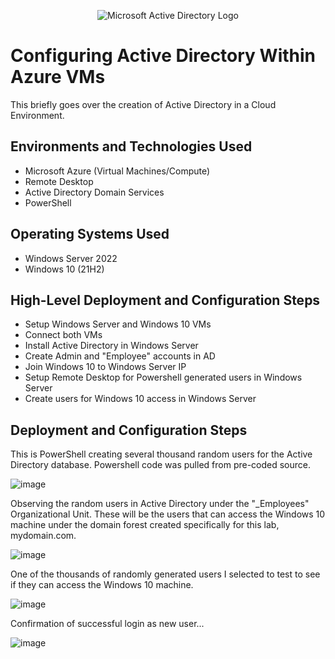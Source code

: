 <p align="center">
<img src="https://i.imgur.com/pU5A58S.png" alt="Microsoft Active Directory Logo"/>
</p>

<h1>Configuring Active Directory Within Azure VMs</h1>
This briefly goes over the creation of Active Directory in a Cloud Environment.<br />


<h2>Environments and Technologies Used</h2>

- Microsoft Azure (Virtual Machines/Compute)
- Remote Desktop
- Active Directory Domain Services
- PowerShell

<h2>Operating Systems Used </h2>

- Windows Server 2022
- Windows 10 (21H2)

<h2>High-Level Deployment and Configuration Steps</h2>

- Setup Windows Server and Windows 10 VMs
- Connect both VMs
- Install Active Directory in Windows Server
- Create Admin and "Employee" accounts in AD
- Join Windows 10 to Windows Server IP
- Setup Remote Desktop for Powershell generated users in Windows Server
- Create users for Windows 10 access in Windows Server

<h2>Deployment and Configuration Steps</h2>

<p>
This is PowerShell creating several thousand random users for the Active Directory database. Powershell code was pulled from pre-coded source.
</p>

![image](https://github.com/parkrich/configure-ad/assets/137697108/3eb302eb-0b68-4470-af97-78e947200dc4)
<br />

<p>
Observing the random users in Active Directory under the "_Employees" Organizational Unit. These will be the users that can access the Windows 10 machine under the domain forest created specifically for this lab, mydomain.com.
</p>

![image](https://github.com/parkrich/configure-ad/assets/137697108/755c1fa4-7e39-4145-b6da-c2cd323122ec)
<br />

<p>
One of the thousands of randomly generated users I selected to test to see if they can access the Windows 10 machine.
</p>

![image](https://github.com/parkrich/configure-ad/assets/137697108/e8bc599d-6709-4e9a-b60d-a19d495967b3)

<p>Confirmation of successful login as new user...</p>

![image](https://github.com/parkrich/configure-ad/assets/137697108/6b75893a-4b77-409c-a0a5-4c235ea36b9a)
<br />
